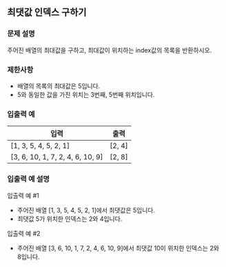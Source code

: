 ## 최댓값 인덱스 구하기

### 문제 설명
주어진 배열의 최대값을 구하고, 최대값이 위치하는 index값의 목록을 반환하시오.

### 제한사항
- 배열의 목록의 최대값은 5입니다.
- 5와 동일한 값을 가진 위치는 3번째, 5번째 위치입니다.

### 입출력 예
|입력|출력|
|---|---|
|[1, 3, 5, 4, 5, 2, 1]|[2, 4]|
|[3, 6, 10, 1, 7, 2, 4, 6, 10, 9]|[2, 8]|

### 입출력 예 설명
입출력 예 #1
- 주어진 배열 [1, 3, 5, 4, 5, 2, 1]에서 최댓값은 5입니다.
- 최댓값 5가 위치한 인덱스는 2와 4입니다.

입출력 예 #2
- 주어진 배열 [3, 6, 10, 1, 7, 2, 4, 6, 10, 9]에서 최댓값 10이 위치한 인덱스는 2와 8입니다.